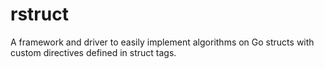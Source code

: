 # rstruct

A framework and driver to easily implement algorithms on Go structs with custom directives defined in struct tags.
